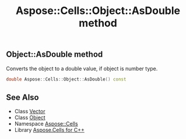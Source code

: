﻿---
title: Aspose::Cells::Object::AsDouble method
linktitle: AsDouble
second_title: Aspose.Cells for C++ API Reference
description: 'Aspose::Cells::Object::AsDouble method. Converts the object to a double value, if object is number type in C++.'
type: docs
weight: 2800
url: /cpp/aspose.cells/object/asdouble/
---
## Object::AsDouble method


Converts the object to a double value, if object is number type.

```cpp
double Aspose::Cells::Object::AsDouble() const
```

## See Also

* Class [Vector](../../vector/)
* Class [Object](../)
* Namespace [Aspose::Cells](../../)
* Library [Aspose.Cells for C++](../../../)
